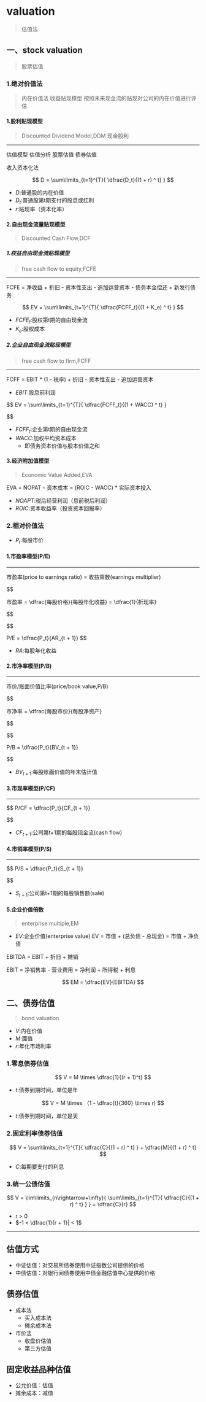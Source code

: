 # valuation
> 估值法




## 一、stock valuation
> 股票估值


### 1.绝对价值法
> 内在价值法
收益贴现模型
按照未来现金流的贴现对公司的内在价值进行评估


#### 1.股利贴现模型
> Discounted Dividend Model,DDM
> 现金股利

---

估值模型
估值分析
股票估值
债券估值

收入资本化法


$$
D = \sum\limits_{t=1}^{T}{
    \dfrac{D_t}{(1 + r) ^ t}
}
$$
- $D$:普通股的内在价值
- $D_t$:普通股第t期支付的股息或红利
- $r$:贴现率（资本化率）



#### 2.自由现金流量贴现模型
> Discounted Cash Flow,DCF




##### 1.权益自由现金流贴现模型
> free cash flow to equity,FCFE
---

FCFE = 净收益 + 折旧 - 资本性支出 - 追加运营资本 - 债务本金偿还 + 新发行债务

$$
EV = \sum\limits_{t=1}^{T}{
    \dfrac{FCFF_t}{(1 + K_e) ^ t}
}
$$

- $FCFE_t$:股权第t期的自由现金流
- $K_e$:股权成本

##### 2.企业自由现金流贴现模型
> free cash flow to firm,FCFF
---
FCFF = EBIT * (1 - 税率) + 折旧 - 资本性支出 - 追加运营资本

- $EBIT$:股息前利润


$$
EV = \sum\limits_{t=1}^{T}{
    \dfrac{FCFF_t}{(1 + WACC) ^ t}
}

$$

- $FCFF_t$:企业第t期的自由现金流
- $WACC$:加权平均资本成本
    - 即债务资本价值与股本价值之和


#### 3.经济附加值模型
> Economic Value Added,EVA

EVA = NOPAT - 资本成本 = (ROIC - WACC) * 实际资本投入


- $NOAPT$:税后经营利润（息前税后利润）
- $ROIC$:资本收益率（投资资本回报率）







### 2.相对价值法

- $P_t$:每股市价


#### 1.市盈率模型(P/E)
---
市盈率(price to earnings ratio) = 收益乘数(earnings multiplier)

$$

市盈率 = \dfrac{每股价格}{每股年化收益} = \dfrac{1}{折现率}

$$

$$

P/E = \dfrac{P_t}{AR_{t + 1}}
$$
- $RA$:每股年化收益


#### 2.市净率模型(P/B)
---

市价/账面价值比率(price/book value,P/B)

$$

市净率 = \dfrac{每股市价}{每股净资产}

$$

$$

P/B = \dfrac{P_t}{BV_{t + 1}}

$$
- $BV_{t + 1}$:每股账面价值的年末估计值



#### 3.市现率模型(P/CF)

---


$$
P/CF = \dfrac{P_t}{CF_{t + 1}}

$$
- $CF_{t + 1}$:公司第t+1期的每股现金流(cash flow)


#### 4.市销率模型(P/S)
---

$$
P/S = \dfrac{P_t}{S_{t + 1}}

$$

- $S_{t + 1}$:公司第t+1期的每股销售额(sale)



#### 5.企业价值倍数
> enterprise multiple,EM

- $EV$:企业价值(enterprise value)
EV = 市值 + (总负债 - 总现金) = 市值 + 净负债

EBITDA = EBIT + 折旧 + 摊销

EBIT = 净销售率 - 营业费用 = 净利润 + 所得税 + 利息

$$
EM = \dfrac{EV}{EBITDA}
$$


## 二、债券估值
> bond valuation

- $V$:内在价值
- $M$:面值
- $r$:年化市场利率

### 1.零息债券估值

$$
V = M \times \dfrac{1}{(r + 1)^t}
$$
- $t$:债券到期时间，单位是年

$$
V = M \times （1 - \dfrac{t}{360} \times r)
$$

- $t$:债券到期时间，单位是天



### 2.固定利率债券估值

$$
V = \sum\limits_{t=1}^{T}{
    \dfrac{C}{(1 + r) ^ t}
} + \dfrac{M}{(1 + r) ^ t}
$$
- $C$:每期要支付的利息



### 3.统一公债估值
$$
V = \lim\limits_{n\rightarrow+\infty}{
    \sum\limits_{t=1}^{T}{
        \dfrac{C}{(1 + r) ^ t}
    }
} = \dfrac{C}{r}
$$
- r > 0
- $-1 < \dfrac{1}{r + 1}| < 1$



---

## 估值方式

- 中证估值：对交易所债券使用中证指数公司提供的价格
- 中债估值：对银行间债券使用中债金融估值中心提供的价格


## 债券估值
- 成本法
    - 买入成本法
    - 摊余成本法
- 市价法
    - 收盘价估值
    - 第三方估值

## 固定收益品种估值

- 公允价值：估值
- 摊余成本：减值
